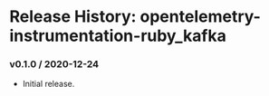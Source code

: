 # Release History: opentelemetry-instrumentation-ruby_kafka

### v0.1.0 / 2020-12-24

* Initial release.
